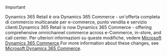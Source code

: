 > [!IMPORTANT]
> <span data-ttu-id="552b3-101">Dynamics 365 Retail è ora Dynamics 365 Commerce - un'offerta completa di commercio multicanale per e-commerce, punto vendita e servizio clienti.</span><span class="sxs-lookup"><span data-stu-id="552b3-101">Dynamics 365 Retail is now Dynamics 365 Commerce - offering comprehensive omnichannel commerce across e-Commerce, in-store, and call center.</span></span> <span data-ttu-id="552b3-102">Per ulteriori informazioni su queste modifiche, vedere [Microsoft Dynamics 365 Commerce](https://dynamics.microsoft.com/commerce/overview/).</span><span class="sxs-lookup"><span data-stu-id="552b3-102">For more information about these changes, see [Microsoft Dynamics 365 Commerce](https://dynamics.microsoft.com/commerce/overview/).</span></span>
